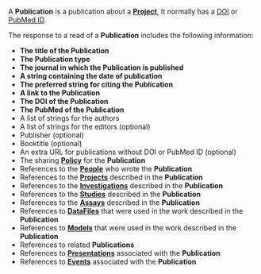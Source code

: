 <a name="publications"></a>A **Publication** is a publication about a <a href="#projects">**Project**</a>, It normally has a [DOI](http://www.doi.org/) or [PubMed ID](https://en.wikipedia.org/wiki/Wikipedia:PMID).

The response to a read of a **Publication** includes the following information:

* **The title of the Publication**
* **The Publication type**
* **The journal in which the Publication is published**
* **A string containing the date of publication**
* **The preferred string for citing the Publication**
* **A link to the Publication**
* **The DOI of the Publication**
* **The PubMed of the Publication**
* A list of strings for the authors
* A list of strings for the editors (optional)
* Publisher (optional)
* Booktitle (optional)
* An extra URL for publications without DOI or PubMed ID (optional)
* The sharing <a href="#Policy">**Policy**</a> for the **Publication**
* References to the <a href="#people">**People**</a> who wrote the **Publication**
* References to the <a href="#projects">**Projects**</a> described in the **Publication**
* References to the <a href="#investigations">**Investigations**</a> described in the **Publication**
* References to the <a href="#studies">**Studies**</a> described in the **Publication**
* References to the <a href="#assays">**Assays**</a> described in the **Publication**
* References to <a href="#dataFiles">**DataFiles**</a> that were used in the work described in the **Publication**
* References to <a href="#models">**Models**</a> that were used in the work described in the **Publication**
* References to related **Publications**
* References to <a href="#presentations">**Presentations**</a> associated with the **Publication**
* References to <a href="#events">**Events**</a> associated with the **Publication**

